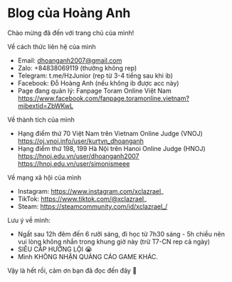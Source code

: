 # Blog của Hoàng Anh
Chào mừng đã đến với trang chủ của mình!

 Về cách thức liên hệ của mình
+ Email: dhoanganh2007@gmail.com
+ Zalo: +84838069119 (thường không rep)
+ Telegram: t.me/HzJunior (rep từ 3-4 tiếng sau khi ib)
+ Facebook: Đỗ Hoàng Anh (nếu không ib được acc này)
+ Page đang quản lý: Fanpage Toram Online Việt Nam
https://www.facebook.com/fanpage.toramonline.vietnam?mibextid=ZbWKwL

 Về thành tích của mình
+ Hạng điểm thứ 70 Việt Nam trên Vietnam Online Judge (VNOJ)
https://oj.vnoi.info/user/kurtvn_dhoanganh
+ Hạng điểm thứ 198, 199 Hà Nội trên Hanoi Online Judge (HNOJ)
https://hnoj.edu.vn/user/dhoanganh2007
https://hnoj.edu.vn/user/simonismeee

 Về mạng xã hội của mình
+ Instagram: https://www.instagram.com/xclazrael_
+ TikTok: https://www.tiktok.com/@xclazrael_
+ Steam: https://steamcommunity.com/id/xclazrael_/

 Lưu ý về mình:
+ Ngất sau 12h đêm đến 6 rưỡi sáng, đi học từ 7h30 sáng - 5h chiều nên vui lòng không nhắn trong khung giờ này (trừ T7-CN rep cả ngày)
+ SIÊU CẤP HƯỚNG LỘI 😭
+ Mình KHÔNG NHẬN QUẢNG CÁO GAME KHÁC.

Vậy là hết rồi, cảm ơn bạn đã đọc đến đây 🫰
